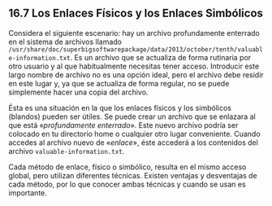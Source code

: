 ## 16.7 Los Enlaces Físicos y los Enlaces Simbólicos
Considera el siguiente escenario: hay un archivo profundamente enterrado en el sistema de archivos llamado `/usr/share/doc/superbigsoftwarepackage/data/2013/october/tenth/valuable-information.txt`. Es un archivo que se actualiza de forma rutinaria por otro usuario y al que habitualmente necesitas tener acceso. Introducir este largo nombre de archivo no es una opción ideal, pero el archivo debe residir en este lugar y, ya que se actualiza de forma regular, no se puede simplemente hacer una copia del archivo.

Ésta es una situación en la que los enlaces físicos y los simbólicos (blandos) pueden ser útiles. Se puede crear un archivo que se enlazara al que está «_profundamente enterrado_». Este nuevo archivo podría ser colocado en tu directorio home o cualquier otro lugar conveniente. Cuando accedes al archivo nuevo de «_enlace_», éste accederá a los contenidos del archivo `valuable-information.txt`.

Cada método de enlace, físico o simbólico, resulta en el mismo acceso global, pero utilizan diferentes técnicas. Existen ventajas y desventajas de cada método, por lo que conocer ambas técnicas y cuando se usan es importante.

